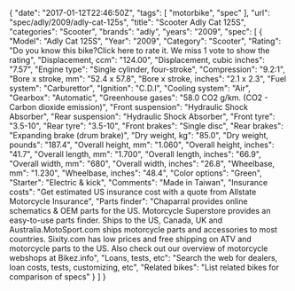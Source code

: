 {
    "date": "2017-01-12T22:46:50Z",
    "tags": [
        "motorbike",
        "spec"
    ],
    "url": "spec\/adly\/2009\/adly-cat-125s",
    "title": "Scooter Adly Cat 125S",
    "categories": "Scooter",
    "brands": "adly",
    "years": "2009",
    "spec": [
        {
            "Model": "Adly Cat 125S",
            "Year": "2009",
            "Category": "Scooter",
            "Rating": "Do you know this bike?Click here to rate it. We miss 1 vote to show the rating",
            "Displacement, ccm": "124.00",
            "Displacement, cubic inches": "7.57",
            "Engine type": "Single cylinder, four-stroke",
            "Compression": "9.2:1",
            "Bore x stroke, mm": "52.4 x 57.8",
            "Bore x stroke, inches": "2.1 x 2.3",
            "Fuel system": "Carburettor",
            "Ignition": "C.D.I",
            "Cooling system": "Air",
            "Gearbox": "Automatic",
            "Greenhouse gases": "58.0 CO2 g\/km. (CO2 - Carbon dioxide emission)",
            "Front suspension": "Hydraulic Shock Absorber",
            "Rear suspension": "Hydraulic Shock Absorber",
            "Front tyre": "3.5-10",
            "Rear tyre": "3.5-10",
            "Front brakes": "Single disc",
            "Rear brakes": "Expanding brake (drum brake)",
            "Dry weight, kg": "85.0",
            "Dry weight, pounds": "187.4",
            "Overall height, mm": "1.060",
            "Overall height, inches": "41.7",
            "Overall length, mm": "1.700",
            "Overall length, inches": "66.9",
            "Overall width, mm": "680",
            "Overall width, inches": "26.8",
            "Wheelbase, mm": "1.230",
            "Wheelbase, inches": "48.4",
            "Color options": "Green",
            "Starter": "Electric & kick",
            "Comments": "Made in Taiwan",
            "Insurance costs": "Get estimated US insurance cost with a quote from Allstate Motorcycle Insurance",
            "Parts finder": "Chaparral provides online schematics & OEM parts for the US.   Motorcycle Superstore provides an easy-to-use parts finder. Ships to the US, Canada, UK and Australia.MotoSport.com ships motorcycle parts and accessories to most countries.    Sixity.com has low prices and free shipping on ATV and motorcycle parts to the US. Also check out our overview of motorcycle webshops at Bikez.info",
            "Loans, tests, etc": "Search the web for dealers, loan costs, tests, customizing, etc",
            "Related bikes": "List related bikes for comparison of specs"
        }
    ]
}